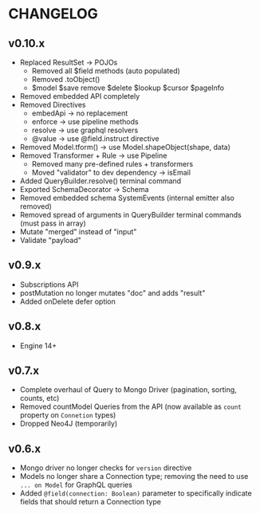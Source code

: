 # CHANGELOG

## v0.10.x
- Replaced ResultSet -> POJOs
  - Removed all $field methods (auto populated)
  - Removed .toObject()
  - $model $save remove $delete $lookup $cursor $pageInfo
- Removed embedded API completely
- Removed Directives
  - embedApi -> no replacement
  - enforce -> use pipeline methods
  - resolve -> use graphql resolvers
  - @value -> use @field.instruct directive
- Removed Model.tform() -> use Model.shapeObject(shape, data)
- Removed Transformer + Rule -> use Pipeline
  - Removed many pre-defined rules + transformers
  - Moved "validator" to dev dependency -> isEmail
- Added QueryBuilder.resolve() terminal command
- Exported SchemaDecorator -> Schema
- Removed embedded schema SystemEvents (internal emitter also removed)
- Removed spread of arguments in QueryBuilder terminal commands (must pass in array)
- Mutate "merged" instead of "input"
- Validate "payload"

## v0.9.x
- Subscriptions API
- postMutation no longer mutates "doc" and adds "result"
- Added onDelete defer option

## v0.8.x
- Engine 14+

## v0.7.x
- Complete overhaul of Query to Mongo Driver (pagination, sorting, counts, etc)
- Removed countModel Queries from the API (now available as `count` property on `Connetion` types)
- Dropped Neo4J (temporarily)

## v0.6.x
- Mongo driver no longer checks for `version` directive
- Models no longer share a Connection type; removing the need to use `... on Model` for GraphQL queries
- Added `@field(connection: Boolean)` parameter to specifically indicate fields that should return a Connection type
